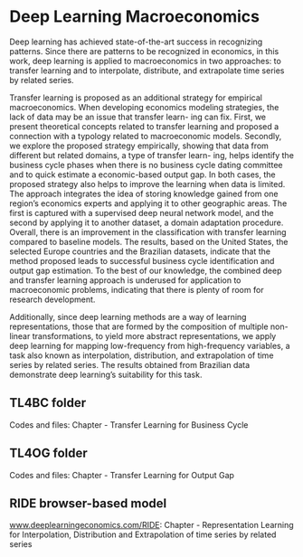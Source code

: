 # Deep Learning Macroeconomics

Deep learning has achieved state-of-the-art success in recognizing patterns. Since there are patterns to be recognized in economics, in this work, deep learning is applied to macroeconomics in two approaches: to transfer learning and to interpolate, distribute, and extrapolate time series by related series.

Transfer learning is proposed as an additional strategy for empirical macroeconomics. When developing economics modeling strategies, the lack of data may be an issue that transfer learn- ing can fix. First, we present theoretical concepts related to transfer learning and proposed a connection with a typology related to macroeconomic models. Secondly, we explore the proposed strategy empirically, showing that data from different but related domains, a type of transfer learn- ing, helps identify the business cycle phases when there is no business cycle dating committee and to quick estimate a economic-based output gap. In both cases, the proposed strategy also helps to improve the learning when data is limited. The approach integrates the idea of storing knowledge gained from one region’s economics experts and applying it to other geographic areas. The first is captured with a supervised deep neural network model, and the second by applying it to another dataset, a domain adaptation procedure. Overall, there is an improvement in the classification with transfer learning compared to baseline models. The results, based on the United States, the selected Europe countries and the Brazilian datasets, indicate that the method proposed leads to successful business cycle identification and output gap estimation. To the best of our knowledge, the combined deep and transfer learning approach is underused for application to macroeconomic problems, indicating that there is plenty of room for research development.

Additionally, since deep learning methods are a way of learning representations, those that are formed by the composition of multiple non-linear transformations, to yield more abstract representations, we apply deep learning for mapping low-frequency from high-frequency variables, a task also known as interpolation, distribution, and extrapolation of time series by related series. The results obtained from Brazilian data demonstrate deep learning’s suitability for this task.

## TL4BC folder
Codes and files: Chapter - Transfer Learning for Business Cycle

## TL4OG folder
Codes and files: Chapter - Transfer Learning for Output Gap 

## RIDE browser-based model 
www.deeplearningeconomics.com/RIDE: Chapter - Representation Learning for Interpolation, Distribution and Extrapolation of time series by related series
